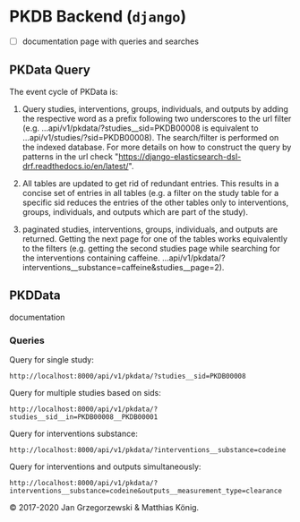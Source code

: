 # PKDB Backend (`django`)

- [ ] documentation page with queries and searches

## PKData Query
The event cycle of PKData is:
1. Query studies, interventions, groups, individuals, and outputs by adding
 the respective word as a prefix following two underscores to the url filter 
 (e.g. ...api/v1/pkdata/?studies__sid=PKDB00008 is equivalent to ...api/v1/studies/?sid=PKDB00008).
 The search/filter is performed on the indexed database. For more details on how to construct the query by patterns in the 
 url check "https://django-elasticsearch-dsl-drf.readthedocs.io/en/latest/".
 
2. All tables are updated to get rid of redundant entries. This results in a concise set of entries
in all tables (e.g. a filter on the study table for a specific sid reduces the entries of the other tables 
only to interventions, groups, individuals, and outputs which are part of the study).

3. paginated studies, interventions, groups, individuals, and outputs are returned. Getting the next page for one of the tables 
works equivalently to the filters (e.g. getting the second studies page while searching for the interventions containing caffeine.  ...api/v1/pkdata/?interventions__substance=caffeine&studies__page=2).


## PKDData
documentation

### Queries

Query for single study:
``` 
http://localhost:8000/api/v1/pkdata/?studies__sid=PKDB00008 
```
Query for multiple studies based on sids:
```
http://localhost:8000/api/v1/pkdata/?studies__sid__in=PKDB00008__PKDB00001
```
Query for interventions substance:
```
http://localhost:8000/api/v1/pkdata/?interventions__substance=codeine
```
Query for interventions and outputs simultaneously:
```
http://localhost:8000/api/v1/pkdata/?interventions__substance=codeine&outputs__measurement_type=clearance
```

&copy; 2017-2020 Jan Grzegorzewski & Matthias König.
